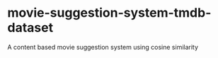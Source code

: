 # movie-suggestion-system-tmdb-dataset
A content based movie suggestion system using cosine similarity
